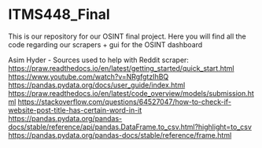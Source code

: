 # ITMS448_Final

This is our repository for our OSINT final project. Here you will find all the code regarding our scrapers + gui for the OSINT dashboard

Asim Hyder - Sources used to help with Reddit scraper:
https://praw.readthedocs.io/en/latest/getting_started/quick_start.html
https://www.youtube.com/watch?v=NRgfgtzIhBQ
https://pandas.pydata.org/docs/user_guide/index.html
https://praw.readthedocs.io/en/latest/code_overview/models/submission.html
https://stackoverflow.com/questions/64527047/how-to-check-if-website-post-title-has-certain-word-in-it
https://pandas.pydata.org/pandas-docs/stable/reference/api/pandas.DataFrame.to_csv.html?highlight=to_csv
https://pandas.pydata.org/pandas-docs/stable/reference/frame.html
